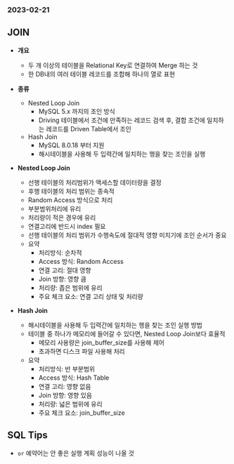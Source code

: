 ### 2023-02-21

## JOIN
- **개요**
  - 두 개 이상의 테이블을 Relational Key로 연결하여 Merge 하는 것
  - 한 DB내의 여러 테이블 레코드를 조합해 하나의 열로 표현

- **종류**
  - Nested Loop Join
    - MySQL 5.x 까지의 조인 방식
    - Driving 테이블에서 조건에 만족하는 레코드 검색 후, 결합 조건에 일치하는 레코드를 Driven Table에서 조인
  - Hash Join
    - MySQL 8.0.18 부터 지원
    - 해시테이블을 사용해 두 입력간에 일치하는 행을 찾는 조인을 실행

- **Nested Loop Join**
  - 선행 테이블의 처리범위가 액세스할 데이터량을 결정
  - 후행 테이블의 처리 범위는 종속적
  - Random Access 방식으로 처리
  - 부분범위처리에 유리
  - 처리량이 적은 경우에 유리
  - 연결고리에 반드시 index 필요
  - 선행 테이블의 처리 범위가 수행속도에 절대적 영향 미치기에 조인 순서가 중요
  - 요약
    - 처리방식: 순차적
    - Access 방식: Random Access
    - 연결 고리: 절대 영향
    - Join 방향: 영향 큼
    - 처리량: 좁은 범위에 유리
    - 주요 체크 요소: 연결 고리 상태 및 처리량

- **Hash Join**
  - 해시테이블을 사용해 두 입력간에 일치하는 행을 찾는 조인 실행 방법
  - 테이블 중 하나가 메모리에 들어갈 수 있다면, Nested Loop Join보다 효율적
    - 메모리 사용량은 join_buffer_size를 사용해 제어
    - 초과하면 디스크 파일 사용해 처리
  - 요약
    - 처리방식: 반 부분범위
    - Access 방식: Hash Table
    - 연결 고리: 영향 없음
    - Join 방향: 영향 있음
    - 처리량: 넓은 범위에 유리
    - 주요 체크 요소: join_buffer_size

## SQL Tips
- `or` 예약어는 안 좋은 실행 계획 성능이 나올 것
